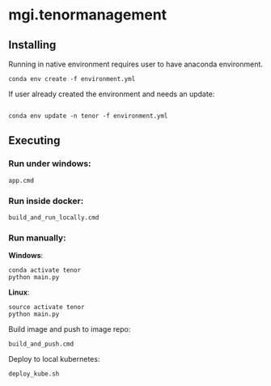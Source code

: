 # mgi.tenormanagement

## Installing

Running in native environment requires user to have anaconda environment.

```shell
conda env create -f environment.yml
```

If user already created the environment and needs an update:

```shell

conda env update -n tenor -f environment.yml
```

## Executing

### Run under windows:

`app.cmd`

### Run inside docker:

`build_and_run_locally.cmd`

### Run manually:

**Windows**:

```shell
conda activate tenor
python main.py
```

**Linux**:

```shell
source activate tenor
python main.py
```



Build image and push to image repo:

`build_and_push.cmd`

Deploy to local kubernetes:

`deploy_kube.sh`
